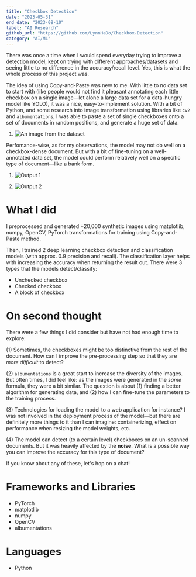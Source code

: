 ```yaml
---
title: "Checkbox Detection"
date: "2023-05-31"
end_date: "2023-08-10"
label: "AI Research"
github_url: "https://github.com/LynnHaDo/Checkbox-Detection"
category: "AI/ML"
---
```


There was once a time when I would spend everyday trying to improve a detection model, kept on trying with different approaches/datasets and seeing little to no difference in the accuracy/recall level. Yes, this is what the whole process of this project was. 

The idea of using Copy-and-Paste was new to me. With little to no data set to start with (like people would not find it pleasant annotating each little checkbox on a single image—let alone a large data set for a data-hungry model like YOLO), it was a nice, easy-to-implement solution. With a bit of Python, and some research into image transformation using libraries like `cv2` and `albumentations`, I was able to paste a set of single checkboxes onto a set of documents in random positions, and generate a huge set of data. 

1. ![An image from the dataset](/projects/checkbox-detection/10_letter.jpg)

Perfomance-wise, as for my observations, the model may not do well on a checkbox-dense document. But with a bit of fine-tuning on a well-annotated data set, the model could perform relatively well on a specific type of document—like a bank form.

1. ![Output 1](/projects/checkbox-detection/image_1.png)

1. ![Output 2](/projects/checkbox-detection/image.png)

# What I did

I preprocessed and generated +20,000 synthetic images using matplotlib, numpy, OpenCV, PyTorch transformations for training using Copy-and-Paste method. 

Then, I trained 2 deep learning checkbox detection and classification models (with approx. 0.9 precision and recall). The classification layer helps with increasing the accuracy when returning the result out. There were 3 types that the models detect/classify: 

- Unchecked checkbox
- Checked checkbox
- A block of checkbox 

# On second thought

There were a few things I did consider but have not had enough time to explore:

(1) Sometimes, the checkboxes might be too distinctive from the rest of the document. How can I improve the pre-processing step so that they are *more difficult* to detect?

(2) `albumentations` is a great start to increase the diversity of the images. But often times, I did feel like: as the images were generated in the *same* formula, they were a bit similar. The question is about (1) finding a better algorithm for generating data, and (2) how I can fine-tune the parameters to the training process. 

(3) Technologies for loading the model to a web application for instance? I was not involved in the deployment process of the model—but there are definitely more things to it than I can imagine: containerizing, effect on performance when resizing the model weights, etc. 

(4) The model can detect (to a certain level) checkboxes on an un-scanned documents. But it was heavily affected by the **noise**. What is a possible way you can improve the accuracy for this type of document?

If you know about any of these, let's hop on a chat!

# Frameworks and Libraries

- PyTorch
- matplotlib
- numpy
- OpenCV
- albumentations

# Languages

- Python